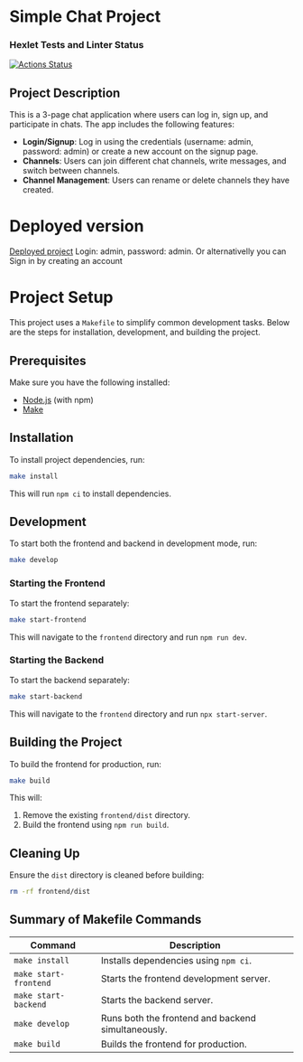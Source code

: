 # Simple Chat Project

### Hexlet Tests and Linter Status  
[![Actions Status](https://github.com/Zyabridos/fullstack-javascript-project-12/actions/workflows/hexlet-check.yml/badge.svg)](https://github.com/Zyabridos/fullstack-javascript-project-12/actions)

## Project Description

This is a 3-page chat application where users can log in, sign up, and participate in chats. The app includes the following features:

- **Login/Signup**: Log in using the credentials (username: admin, password: admin) or create a new account on the signup page.
- **Channels**: Users can join different chat channels, write messages, and switch between channels.
- **Channel Management**: Users can rename or delete channels they have created.

# Deployed version
[Deployed project](slack-chat-jade.vercel.app)
Login: admin, password: admin. Or alternativelly you can Sign in by creating an account

# Project Setup

This project uses a `Makefile` to simplify common development tasks. Below are the steps for installation, development, and building the project.

## Prerequisites

Make sure you have the following installed:

- [Node.js](https://nodejs.org/) (with npm)
- [Make](https://www.gnu.org/software/make/)

## Installation

To install project dependencies, run:

```bash
make install
```

This will run `npm ci` to install dependencies.

## Development

To start both the frontend and backend in development mode, run:

```bash
make develop
```

### Starting the Frontend

To start the frontend separately:

```bash
make start-frontend
```

This will navigate to the `frontend` directory and run `npm run dev`.

### Starting the Backend

To start the backend separately:

```bash
make start-backend
```

This will navigate to the `frontend` directory and run `npx start-server`.

## Building the Project

To build the frontend for production, run:

```bash
make build
```

This will:

1. Remove the existing `frontend/dist` directory.
2. Build the frontend using `npm run build`.

## Cleaning Up

Ensure the `dist` directory is cleaned before building:

```bash
rm -rf frontend/dist
```

## Summary of Makefile Commands

| Command               | Description                                        |
|-------------------    |----------------------------------------------------|
| `make install`        | Installs dependencies using `npm ci`.              |
| `make start-frontend` | Starts the frontend development server.            |
| `make start-backend`  | Starts the backend server.                         |
| `make develop`        | Runs both the frontend and backend simultaneously. |
| `make build`          | Builds the frontend for production.                |
